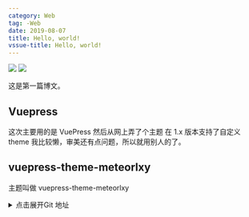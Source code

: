 ```yaml
---
category: Web
tag: -Web
date: 2019-08-07
title: Hello, world!
vssue-title: Hello, world!
---
```


![](https://img.shields.io/npm/v/vuepress-theme-meteorlxy.svg?style=flat)
![](https://img.shields.io/github/license/meteorlxy/vuepress-theme-meteorlxy.svg?style=flat)

这是第一篇博文。

<!-- more -->

## Vuepress

这次主要用的是 VuePress 然后从网上弄了个主题
在 1.x 版本支持了自定义 theme 我比较懒，审美还有点问题，所以就用别人的了。

## vuepress-theme-meteorlxy

主题叫做 vuepress-theme-meteorlxy

<details>

<summary>点击展开Git 地址</summary>

```url
https://github.com/meteorlxy/vuepress-theme-meteorlxy
```

</details>

<hello-world></hello-world>
